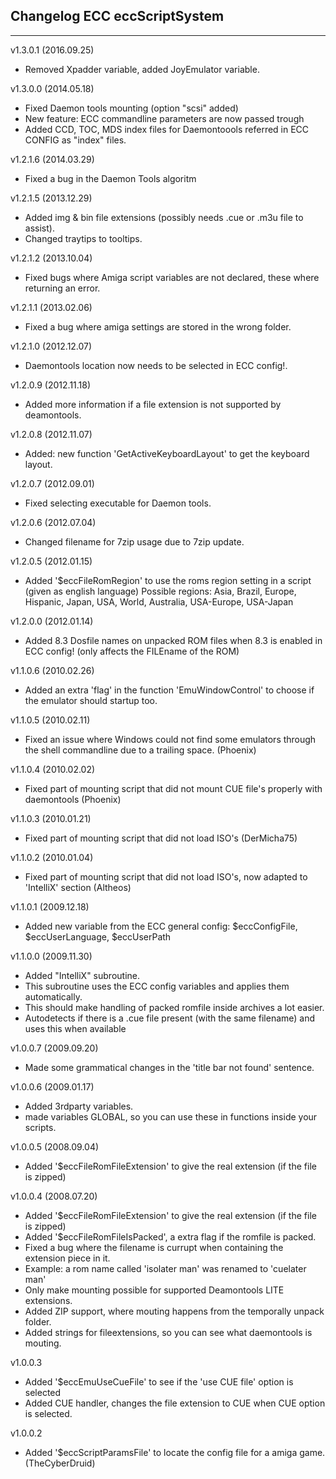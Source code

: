 ## Changelog ECC eccScriptSystem
***
v1.3.0.1 (2016.09.25)
- Removed Xpadder variable, added JoyEmulator variable.

v1.3.0.0 (2014.05.18)
- Fixed Daemon tools mounting (option "scsi" added)
- New feature: ECC commandline parameters are now passed trough
- Added CCD, TOC, MDS index files for Daemontoools referred in ECC CONFIG as "index" files.

v1.2.1.6 (2014.03.29)
- Fixed a bug in the Daemon Tools algoritm

v1.2.1.5 (2013.12.29)
- Added img & bin file extensions (possibly needs .cue or .m3u file to assist).
- Changed traytips to tooltips.

v1.2.1.2 (2013.10.04)
- Fixed bugs where Amiga script variables are not declared, these where returning an error.

v1.2.1.1 (2013.02.06)
- Fixed a bug where amiga settings are stored in the wrong folder.

v1.2.1.0 (2012.12.07)
- Daemontools location now needs to be selected in ECC config!.

v1.2.0.9 (2012.11.18)
- Added more information if a file extension is not supported by deamontools.

v1.2.0.8 (2012.11.07)
- Added: new function 'GetActiveKeyboardLayout' to get the keyboard layout.

v1.2.0.7 (2012.09.01)
- Fixed selecting executable for Daemon tools.

v1.2.0.6 (2012.07.04)
- Changed filename for 7zip usage due to 7zip update.

v1.2.0.5 (2012.01.15)
- Added '$eccFileRomRegion' to use the roms region setting in a script (given as english language)
Possible regions: Asia, Brazil, Europe, Hispanic, Japan, USA, World, Australia, USA-Europe, USA-Japan

v1.2.0.0 (2012.01.14)
- Added 8.3 Dosfile names on unpacked ROM files when 8.3 is enabled in ECC config! (only affects the FILEname of the ROM)

v1.1.0.6 (2010.02.26)
- Added an extra 'flag' in the function 'EmuWindowControl' to choose if the emulator should startup too.

v1.1.0.5 (2010.02.11)
- Fixed an issue where Windows could not find some emulators through the shell commandline due to a trailing space. (Phoenix)

v1.1.0.4 (2010.02.02)
- Fixed part of mounting script that did not mount CUE file's properly with daemontools (Phoenix)

v1.1.0.3 (2010.01.21)
- Fixed part of mounting script that did not load ISO's (DerMicha75)

v1.1.0.2 (2010.01.04)
- Fixed part of mounting script that did not load ISO's, now adapted to 'IntelliX' section (Altheos) 

v1.1.0.1 (2009.12.18)
- Added new variable from the ECC general config: $eccConfigFile, $eccUserLanguage, $eccUserPath 

v1.1.0.0 (2009.11.30)
- Added "IntelliX" subroutine.
- This subroutine uses the ECC config variables and applies them automatically.
- This should make handling of packed romfile inside archives a lot easier.
- Autodetects if there is a .cue file present (with the same filename) and uses this
when available

v1.0.0.7 (2009.09.20)
- Made some grammatical changes in the 'title bar not found' sentence.

v1.0.0.6 (2009.01.17)
- Added 3rdparty variables.
- made variables GLOBAL, so you can use these in functions inside your scripts.

v1.0.0.5 (2008.09.04)
- Added '$eccFileRomFileExtension' to give the real extension (if the file is zipped)

v1.0.0.4 (2008.07.20)
- Added '$eccFileRomFileExtension' to give the real extension (if the file is zipped)
- Added '$eccFileRomFileIsPacked', a extra flag if the romfile is packed.
- Fixed a bug where the filename is currupt when containing the extension piece in it.
- Example: a rom name called 'isolater man' was renamed to 'cuelater man'
- Only make mounting possible for supported Deamontools LITE extensions.
- Added ZIP support, where mouting happens from the temporally unpack folder.
- Added strings for fileextensions, so you can see what daemontools is mouting.

v1.0.0.3
- Added '$eccEmuUseCueFile' to see if the 'use CUE file' option is selected
- Added CUE handler, changes the file extension to CUE when CUE option is selected.

v1.0.0.2
- Added '$eccScriptParamsFile' to locate the config file for a amiga game. (TheCyberDruid)